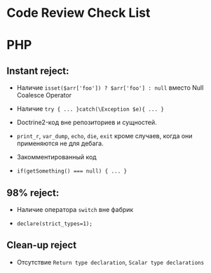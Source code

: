 Code Review Check List
======================

PHP
===

Instant reject:
---------------
- Наличие `isset($arr['foo']) ? $arr['foo'] : null` вместо Null Coalesce Operator

- Наличие `try { ... }catch(\Exception $e){ ... }`

- Doctrine2-код вне репозиториев и сущностей.

- `print_r`, `var_dump`, `echo`, `die`, `exit` кроме случаев, когда они применяются не для дебага.

- Закомментированный код

- `if(getSomething() === null) { ... }`

98% reject:
-----------

- Наличие оператора `switch` вне фабрик

- `declare(strict_types=1);`

Clean-up reject
---------------

- Отсутствие `Return type declaration`, `Scalar type declarations`